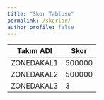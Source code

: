 ```yaml
---
title: "Skor Tablosu"
permalink: /skorlar/
author_profile: false
---
```


| Takım ADI  | Skor  |
|---|---|
| ZONEDAKAL1 |  500000 |
| ZONEDAKAL2 |  500000 |  
| ZONEDAKAL3 |       3 |
